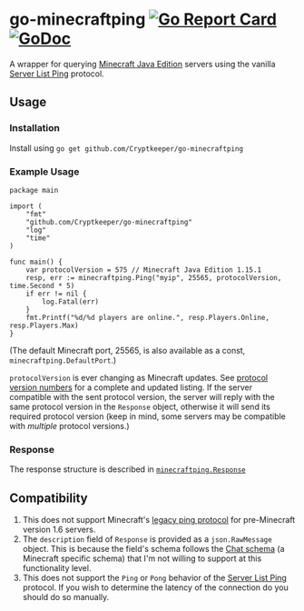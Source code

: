 # go-minecraftping [![Go Report Card](https://goreportcard.com/badge/github.com/Cryptkeeper/go-minecraftping)](https://goreportcard.com/report/github.com/Cryptkeeper/go-minecraftping) [![GoDoc](https://godoc.org/github.com/Cryptkeeper/go-minecraftping?status.svg)](https://godoc.org/github.com/Cryptkeeper/go-minecraftping)
A wrapper for querying [Minecraft Java Edition](https://minecraft.net) servers using the vanilla [Server List Ping](https://wiki.vg/Server_List_Ping) protocol.

## Usage
### Installation
Install using ```go get github.com/Cryptkeeper/go-minecraftping```

### Example Usage
```golang
package main

import (
	"fmt"
	"github.com/Cryptkeeper/go-minecraftping"
	"log"
	"time"
)

func main() {
	var protocolVersion = 575 // Minecraft Java Edition 1.15.1
	resp, err := minecraftping.Ping("myip", 25565, protocolVersion, time.Second * 5)
	if err != nil {
		log.Fatal(err)
	}
	fmt.Printf("%d/%d players are online.", resp.Players.Online, resp.Players.Max)
}
```

(The default Minecraft port, 25565, is also available as a const, ```minecraftping.DefaultPort```.)

```protocolVersion``` is ever changing as Minecraft updates. See [protocol version numbers](https://wiki.vg/Protocol_version_numbers) for a complete and updated listing. If the server compatible with the sent protocol version, the server will reply with the same protocol version in the ```Response``` object, otherwise it will send its required protocol version (keep in mind, some servers may be compatible with _multiple_ protocol versions.)

### Response
The response structure is described in [```minecraftping.Response```](https://github.com/Cryptkeeper/go-minecraftping/blob/master/minecraftping.go#L29)

## Compatibility
1. This does not support Minecraft's [legacy ping protocol](https://wiki.vg/Server_List_Ping#1.6) for pre-Minecraft version 1.6 servers.
2. The ```description``` field of ```Response``` is provided as a ```json.RawMessage``` object. This is because the field's schema follows the [Chat schema](https://wiki.vg/Chat) (a Minecraft specific schema) that I'm not willing to support at this functionality level.
3. This does not support the ```Ping``` or ```Pong``` behavior of the [Server List Ping](https://wiki.vg/Server_List_Ping) protocol. If you wish to determine the latency of the connection do you should do so manually. 